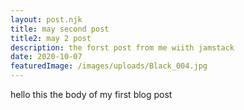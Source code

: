 ```yaml
---
layout: post.njk
title: may second post
title2: may 2 post
description: the forst post from me wiith jamstack
date: 2020-10-07
featuredImage: /images/uploads/Black_004.jpg
---
```



hello this the body of my first blog post